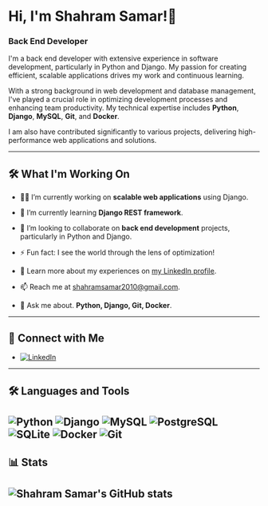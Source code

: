 

# Hi, I'm Shahram Samar!👋

### Back End Developer
I'm a back end developer with extensive experience in software development, particularly in Python and Django. My passion for creating efficient, scalable applications drives my work and continuous learning.

With a strong background in web development and database management, I've played a crucial role in optimizing development processes and enhancing team productivity. My technical expertise includes **Python**, **Django**, **MySQL**, **Git**, and **Docker**.


I am also  have contributed significantly to various projects, delivering high-performance web applications and solutions.

---
## 🛠 **What I'm Working On**

- 👩‍💻 I’m currently working on **scalable web applications** using Django.

- 🧠 I’m currently learning **Django REST framework**.
<!-- - 🧠 I’m currently learning **django rest api** and **Kubernetes**. -->

- 👯 I’m looking to collaborate on **back end development** projects, particularly in Python and Django.

- ⚡ Fun fact: I see the world through the lens of optimization!
<!-- 🤔 I'm looking for help with... -->

- 📄 Learn more about my experiences on [my LinkedIn profile](https://linkedin.com/in/shahram-samar).

- 📫 Reach me at [shahramsamar2010@gmail.com](mailto:shahramsamar2010@gmail.com).

- 💬 Ask me about. **Python, Django, Git, Docker**.
---
## 🔗 **Connect with Me**
- [![LinkedIn](https://img.shields.io/badge/-LinkedIn-blue?style=flat&logo=linkedin&logoColor=white)](https://linkedin.com/in/shahram-samar)
---
## 🛠 **Languages and Tools**
![Python](https://img.shields.io/badge/-Python-3776AB?style=flat&logo=python&logoColor=white)
![Django](https://img.shields.io/badge/-Django-092E20?style=flat&logo=django&logoColor=white)
![MySQL](https://img.shields.io/badge/-MySQL-4479A1?style=flat&logo=mysql&logoColor=white)
![PostgreSQL](https://img.shields.io/badge/-PostgreSQL-4169E1?style=flat&logo=postgresql&logoColor=white)
![SQLite](https://img.shields.io/badge/-SQLite-003B57?style=flat&logo=sqlite&logoColor=white)
![Docker](https://img.shields.io/badge/-Docker-2496ED?style=flat&logo=docker&logoColor=white)
![Git](https://img.shields.io/badge/-Git-F05032?style=flat&logo=git&logoColor=white)
---
## 📊 **Stats**
![Shahram Samar's GitHub stats](https://github-readme-stats.vercel.app/api?username=shahramsamar&show_icons=true&theme=radical)
---
